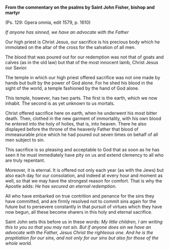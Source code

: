 

**From the commentary on the psalms by Saint John Fisher, bishop and martyr**

(Ps. 129: Opera omnia, edit 1579, p. 1610)

_If anyone has sinned, we have an advocate with the Father_

Our high priest is Christ Jesus, our sacrifice is his precious body which he immolated on the altar of the cross for the salvation of all men.

The blood that was poured out for our redemption was not that of goats and calves (as in the old law) but that of the most innocent lamb, Christ Jesus our Savior.

The temple in which our high priest offered sacrifice was not one made by hands but built by the power of God alone. For he shed his blood in the sight of the world, a temple fashioned by the hand of God alone.

This temple, however, has two parts. The first is the earth, which we now inhabit. The second is as yet unknown to us mortals.

Christ offered sacrifice here on earth, when he underwent his most bitter death. Then, clothed in the new garment of immortality, with his own blood he entered into the holy of holies, that is, into heaven. There he also displayed before the throne of the heavenly Father that blood of immeasurable price which he had poured out seven times on behalf of all men subject to sin.

This sacrifice is so pleasing and acceptable to God that as soon as he has seen it he must immediately have pity on us and extend clemency to all who are truly repentant.

Moreover, it is eternal. It is offered not only each year (as with the Jews) but also each day for our consolation, and indeed at every hour and moment as well, so that we may have the strongest reason for comfort. That is why the Apostle adds: _He has secured an eternal redemption_.

All who have embarked on true contrition and penance for the sins they have committed, and are firmly resolved not to commit sins again for the future but to persevere constantly in that pursuit of virtues which they have now begun, all these become sharers in this holy and eternal sacrifice.

Saint John sets this before us in these words: _My little children, I am writing this to you so that you may not sin. But if anyone does sin we have an advocate with the Father, Jesus Christ the righteous one. And he is the propitiation for our sins, and not only for our sins but also for those of the whole world._

